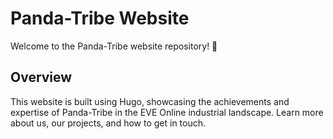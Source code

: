 # Panda-Tribe Website

Welcome to the Panda-Tribe website repository! 🚀

## Overview

This website is built using Hugo, showcasing the achievements and expertise of Panda-Tribe in the EVE Online industrial landscape. Learn more about us, our projects, and how to get in touch.
